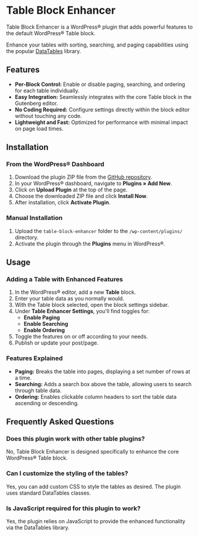 # Table Block Enhancer

Table Block Enhancer is a WordPress® plugin that adds powerful features to the default WordPress® Table block. 

Enhance your tables with sorting, searching, and paging capabilities using the popular [DataTables](https://datatables.net/) library.

## Features

- **Per-Block Control:** Enable or disable paging, searching, and ordering for each table individually.
- **Easy Integration:** Seamlessly integrates with the core Table block in the Gutenberg editor.
- **No Coding Required:** Configure settings directly within the block editor without touching any code.
- **Lightweight and Fast:** Optimized for performance with minimal impact on page load times.

## Installation

### From the WordPress® Dashboard

1. Download the plugin ZIP file from the [GitHub repository](https://github.com/robertdevore/table-block-enhancer/).
2. In your WordPress® dashboard, navigate to **Plugins » Add New**.
3. Click on **Upload Plugin** at the top of the page.
4. Choose the downloaded ZIP file and click **Install Now**.
5. After installation, click **Activate Plugin**.

### Manual Installation

1. Upload the `table-block-enhancer` folder to the `/wp-content/plugins/` directory.
2. Activate the plugin through the **Plugins** menu in WordPress®.

## Usage

### Adding a Table with Enhanced Features

1. In the WordPress® editor, add a new **Table** block.
2. Enter your table data as you normally would.
3. With the Table block selected, open the block settings sidebar.
4. Under **Table Enhancer Settings**, you'll find toggles for:
    - **Enable Paging**
    - **Enable Searching**
    - **Enable Ordering**
5. Toggle the features on or off according to your needs.
6. Publish or update your post/page.

### Features Explained

- **Paging:** Breaks the table into pages, displaying a set number of rows at a time.
- **Searching:** Adds a search box above the table, allowing users to search through table data.
- **Ordering:** Enables clickable column headers to sort the table data ascending or descending.

## Frequently Asked Questions

### Does this plugin work with other table plugins?

No, Table Block Enhancer is designed specifically to enhance the core WordPress® Table block.

### Can I customize the styling of the tables?

Yes, you can add custom CSS to style the tables as desired. The plugin uses standard DataTables classes.

### Is JavaScript required for this plugin to work?

Yes, the plugin relies on JavaScript to provide the enhanced functionality via the DataTables library.